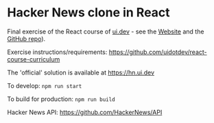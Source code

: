 # Hacker News clone in React

Final exercise of the React course of [ui.dev](https://ui.dev) - see the [Website](https://ui.dev/react) and the [GitHub repo](https://github.com/uidotdev/react-course)).

Exercise instructions/requirements: https://github.com/uidotdev/react-course-curriculum

The 'official' solution is available at https://hn.ui.dev

To develop: `npm run start`

To build for production: `npm run build`

Hacker News API: https://github.com/HackerNews/API
